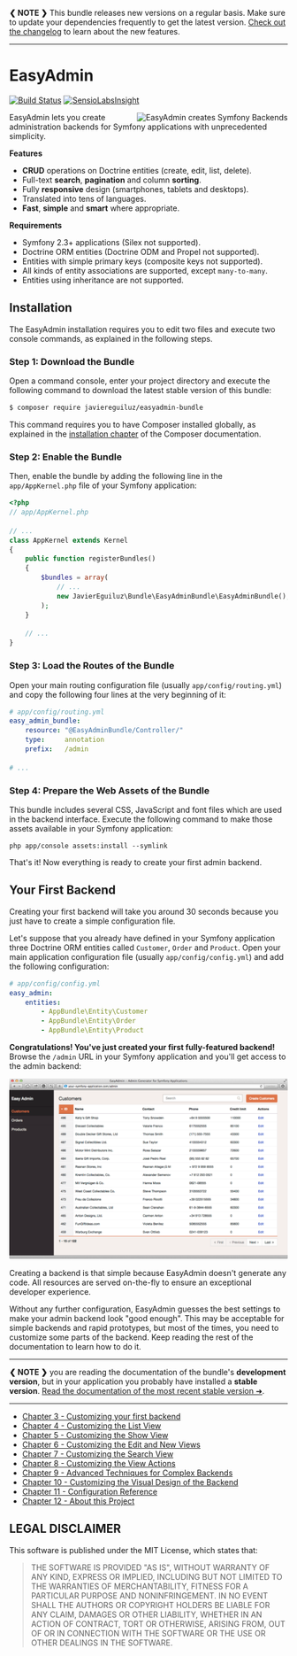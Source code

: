 **❮ NOTE ❯** This bundle releases new versions on a regular basis. Make sure
to update your dependencies frequently to get the latest version.
[Check out the changelog](https://github.com/javiereguiluz/EasyAdminBundle/releases)
to learn about the new features.

-----

EasyAdmin
=========

[![Build Status](https://travis-ci.org/javiereguiluz/EasyAdminBundle.svg?branch=master)](https://travis-ci.org/javiereguiluz/EasyAdminBundle)
[![SensioLabsInsight](https://insight.sensiolabs.com/projects/a3bfb8d9-7b2d-47ab-a95f-382af395bd51/mini.png)](https://insight.sensiolabs.com/projects/a3bfb8d9-7b2d-47ab-a95f-382af395bd51)

<img src="https://cloud.githubusercontent.com/assets/73419/5748254/e0697de0-9c3e-11e4-8b42-792a25538676.png" alt="EasyAdmin creates Symfony Backends" title="EasyAdmin" align="right" />

EasyAdmin lets you create administration backends for Symfony applications
with unprecedented simplicity.

**Features**

  * **CRUD** operations on Doctrine entities (create, edit, list, delete).
  * Full-text **search**, **pagination** and column **sorting**.
  * Fully **responsive** design (smartphones, tablets and desktops).
  * Translated into tens of languages.
  * **Fast**, **simple** and **smart** where appropriate.

**Requirements**

  * Symfony 2.3+ applications (Silex not supported).
  * Doctrine ORM entities (Doctrine ODM and Propel not supported).
  * Entities with simple primary keys (composite keys not supported).
  * All kinds of entity associations are supported, except `many-to-many`.
  * Entities using inheritance are not supported.

Installation
------------

The EasyAdmin installation requires you to edit two files and execute two
console commands, as explained in the following steps.

### Step 1: Download the Bundle

Open a command console, enter your project directory and execute the
following command to download the latest stable version of this bundle:

```bash
$ composer require javiereguiluz/easyadmin-bundle
```

This command requires you to have Composer installed globally, as explained
in the [installation chapter](https://getcomposer.org/doc/00-intro.md)
of the Composer documentation.

### Step 2: Enable the Bundle

Then, enable the bundle by adding the following line in the `app/AppKernel.php`
file of your Symfony application:

```php
<?php
// app/AppKernel.php

// ...
class AppKernel extends Kernel
{
    public function registerBundles()
    {
        $bundles = array(
            // ...
            new JavierEguiluz\Bundle\EasyAdminBundle\EasyAdminBundle(),
        );
    }

    // ...
}
```

### Step 3: Load the Routes of the Bundle

Open your main routing configuration file (usually `app/config/routing.yml`)
and copy the following four lines at the very beginning of it:

```yaml
# app/config/routing.yml
easy_admin_bundle:
    resource: "@EasyAdminBundle/Controller/"
    type:     annotation
    prefix:   /admin

# ...
```

### Step 4: Prepare the Web Assets of the Bundle

This bundle includes several CSS, JavaScript and font files which are used in
the backend interface. Execute the following command to make those assets
available in your Symfony application:

```cli
php app/console assets:install --symlink
```

That's it! Now everything is ready to create your first admin backend.

Your First Backend
------------------

Creating your first backend will take you around 30 seconds because you just
have to create a simple configuration file.

Let's suppose that you already have defined in your Symfony application three
Doctrine ORM entities called `Customer`, `Order` and `Product`. Open your main
application configuration file (usually `app/config/config.yml`) and add the
following configuration:

```yaml
# app/config/config.yml
easy_admin:
    entities:
        - AppBundle\Entity\Customer
        - AppBundle\Entity\Order
        - AppBundle\Entity\Product
```

**Congratulations! You've just created your first fully-featured backend!**
Browse the `/admin` URL in your Symfony application and you'll get access to
the admin backend:

![Default listing interface](Resources/doc/images/easyadmin-customer-listing.png)

Creating a backend is that simple because EasyAdmin doesn't generate any code.
All resources are served on-the-fly to ensure an exceptional developer experience.

Without any further configuration, EasyAdmin guesses the best settings to make
your admin backend look "good enough". This may be acceptable for simple
backends and rapid prototypes, but most of the times, you need to customize
some parts of the backend. Keep reading the rest of the documentation to learn
how to do it.

-----

**❮ NOTE ❯** you are reading the documentation of the bundle's **development
version**, but in your application you probably have installed a **stable
version**. [Read the documentation of the most recent stable version ➜](https://github.com/javiereguiluz/EasyAdminBundle/tree/v1.1.0/Resources/doc).

-----

  * [Chapter 3 - Customizing your first backend](Resources/doc/3-customizing-first-backend.md)
  * [Chapter 4 - Customizing the List View](Resources/doc/4-customizing-list-view.md)
  * [Chapter 5 - Customizing the Show View](Resources/doc/5-customizing-show-view.md)
  * [Chapter 6 - Customizing the Edit and New Views](Resources/doc/6-customizing-new-edit-views.md)
  * [Chapter 7 - Customizing the Search View](Resources/doc/7-customizing-search-view.md)
  * [Chapter 8 - Customizing the View Actions](Resources/doc/8-customizing-view-actions.md)
  * [Chapter 9 - Advanced Techniques for Complex Backends](Resources/doc/9-advanced-techniques.md)
  * [Chapter 10 - Customizing the Visual Design of the Backend](Resources/doc/10-customizing-design.md)
  * [Chapter 11 - Configuration Reference](Resources/doc/11-configuration-reference.md)
  * [Chapter 12 - About this Project](Resources/doc/12-about-this-project.md)

LEGAL DISCLAIMER
----------------

This software is published under the MIT License, which states that:

> THE SOFTWARE IS PROVIDED "AS IS", WITHOUT WARRANTY OF ANY KIND, EXPRESS OR
> IMPLIED, INCLUDING BUT NOT LIMITED TO THE WARRANTIES OF MERCHANTABILITY,
> FITNESS FOR A PARTICULAR PURPOSE AND NONINFRINGEMENT. IN NO EVENT SHALL THE
> AUTHORS OR COPYRIGHT HOLDERS BE LIABLE FOR ANY CLAIM, DAMAGES OR OTHER
> LIABILITY, WHETHER IN AN ACTION OF CONTRACT, TORT OR OTHERWISE, ARISING FROM,
> OUT OF OR IN CONNECTION WITH THE SOFTWARE OR THE USE OR OTHER DEALINGS IN THE
> SOFTWARE.
